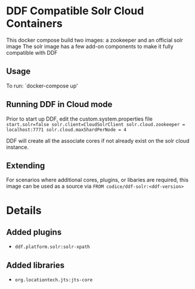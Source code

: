 # DDF Compatible Solr Cloud Containers

This docker compose build two images: a zookeeper and an official solr image
The solr image has a few add-on components to make it fully compatible with DDF

## Usage

To run: `docker-compose up'

## Running DDF in Cloud mode
Prior to start up DDF, edit the custom.system.properties file
`start.solr=false
 solr.client=CloudSolrClient
 solr.cloud.zookeeper = localhost:7771
 solr.cloud.maxShardPerNode = 4`

DDF will create all the associate cores if not already exist on the solr cloud instance.

## Extending

For scenarios where additional cores, plugins, or libaries are required, this image can be used as a source via `FROM codice/ddf-solr:<ddf-version>`

# Details

## Added plugins

* `ddf.platform.solr:solr-xpath`

## Added libraries

* `org.locationtech.jts:jts-core`
